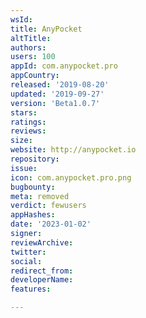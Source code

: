 ```yaml
---
wsId: 
title: AnyPocket
altTitle: 
authors: 
users: 100
appId: com.anypocket.pro
appCountry: 
released: '2019-08-20'
updated: '2019-09-27'
version: 'Beta1.0.7'
stars: 
ratings: 
reviews: 
size: 
website: http://anypocket.io
repository: 
issue: 
icon: com.anypocket.pro.png
bugbounty: 
meta: removed
verdict: fewusers
appHashes: 
date: '2023-01-02'
signer: 
reviewArchive: 
twitter: 
social: 
redirect_from: 
developerName: 
features: 

---
```


